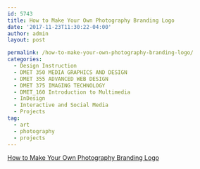 ```yaml
---
id: 5743
title: How to Make Your Own Photography Branding Logo
date: '2017-11-23T11:30:22-04:00'
author: admin
layout: post

permalink: /how-to-make-your-own-photography-branding-logo/
categories:
  - Design Instruction
  - DMET 350 MEDIA GRAPHICS AND DESIGN
  - DMET 355 ADVANCED WEB DESIGN
  - DMET 375 IMAGING TECHNOLOGY
  - DMET_160 Introduction to Multimedia
  - InDesign
  - Interactive and Social Media
  - Projects
tag:
  - art
  - photography
  - projects
---
```


[How to Make Your Own Photography Branding Logo](https://erickimphotography.com/blog/2017/11/18/how-to-make-your-own-photography-branding-logo/)

<iframe class="vide" data-secret="iodkA0zXmm" frameborder="0" loading="lazy" marginheight="0" marginwidth="0" sandbox="allow-scripts" scrolling="no" security="restricted" src="https://erickimphotography.com/blog/2017/11/18/how-to-make-your-own-photography-branding-logo/embed/#?secret=m4IGLF3Ykk#?secret=iodkA0zXmm" style="position: absolute; visibility: hidden;" title="“How to Make Your Own Photography Branding Logo” — ERIC KIM"></iframe>
